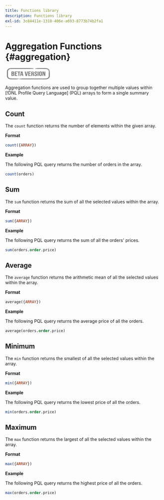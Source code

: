 ```yaml
---
title: Functions library
description: Functions library
exl-id: 3c84411e-1318-406e-a693-8773b74b2fa1
---
```

# Aggregation Functions {#aggregation}

![](../../assets/do-not-localize/badge.png)

Aggregation functions are used to group together multiple values within [!DNL Profile Query Language] (PQL) arrays to form a single summary value.

## Count

The `count` function returns the number of elements within the given array.

**Format**

```sql
count({ARRAY})
```

**Example**

The following PQL query returns the number of orders in the array.

```sql
count(orders)
```

## Sum

The `sum` function returns the sum of all the selected values within the array.

**Format**

```sql
sum({ARRAY})
```

**Example**

The following PQL query returns the sum of all the orders' prices.

```sql
sum(orders.order.price)
```

## Average

The `average` function returns the arithmetic mean of all the selected values within the array.

**Format**

```sql
average({ARRAY})
```

**Example**

The following PQL query returns the average price of all the orders.

```sql
average(orders.order.price)
```

## Minimum

The `min` function returns the smallest of all the selected values within the array.

**Format**

```sql
min({ARRAY})
```

**Example**

The following PQL query returns the lowest price of all the orders.

```sql
min(orders.order.price)
```

## Maximum

The `max` function returns the largest of all the selected values within the array.

**Format**

```sql
max({ARRAY})
```

**Example**

The following PQL query returns the highest price of all the orders.

```sql
max(orders.order.price)
```
